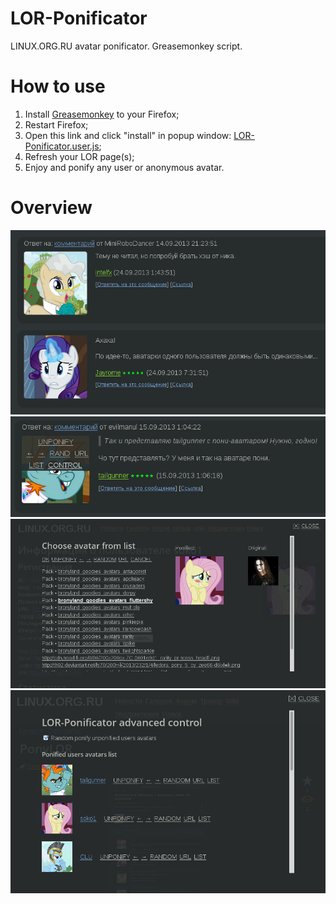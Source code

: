 LOR-Ponificator
===============

LINUX.ORG.RU avatar ponificator. Greasemonkey script.

How to use
==========

1. Install [Greasemonkey](https://addons.mozilla.org/ru/firefox/addon/greasemonkey/ "Mozilla Addons page") to your Firefox;
2. Restart Firefox;
2. Open this link and click "install" in popup window: [LOR-Ponificator.user.js](https://github.com/unclechu/lor-ponificator/raw/master/LOR-Ponificator.user.js);
3. Refresh your LOR page(s);
4. Enjoy and ponify any user or anonymous avatar.

Overview
========

![Random ponification](examples/random_ponification.png "Random ponification unponified users avatars")
![Avatar menu](examples/topic_avatar_mouse_over.png "Mouse over on avatar in topic message")
![Avatars list](examples/list_avatars.png "You can choose avatar from database list")
![Control menu](examples/control_menu.png "Control menu")
